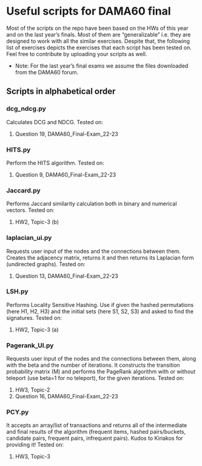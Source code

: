 # Useful scripts for DAMA60 final

Most of the scripts on the repo have been based on the HWs of this year and on the last year’s finals. Most of them are “generalizable” i.e. they are designed to work with all the similar exercises. Despite that, the following list of exercises depicts the exercises that each script has been tested on. Feel free to contribute by uploading your scripts as well.

- Note: For the last year’s final exams we assume the files downloaded from the DAMA60 forum.

## Scripts in alphabetical order

### dcg_ndcg.py

Calculates DCG and NDCG. Tested on:

1. Question 19, DAMA60_Final-Exam_22-23 

### HITS.py

Perform the HITS algorithm. Tested on:

1. Question 9, DAMA60_Final-Exam_22-23

### Jaccard.py

Performs Jaccard similarity calculation both in binary  and numerical vectors. Tested on:

1. HW2, Topic-3 (b)

### laplacian_ui.py

Requests user input of the nodes and the connections between them. Creates the adjacency matrix, returns it and then returns its Laplacian form (undirected graphs). Tested on:

1. Question 13, DAMA60_Final-Exam_22-23

### LSH.py

Performs Locality Sensitive Hashing. Use if given the hashed permutations (here H1, H2, H3) and the initial sets (here S1, S2, S3) and asked to find the signatures. Tested on:

1. HW2, Topic-3 (a)

### Pagerank_UI.py

Requests user input of the nodes and the connections between them, along with the beta and the number of iterations. It constructs the transition probability matrix (M) and performs the PageRank algorithm with or without teleport (use beta=1 for no teleport), for the given iterations. Tested on:

1. HW3, Topic-2
2. Question 16, DAMA60_Final-Exam_22-23

### PCY.py

It accepts an array/list of transactions and returns all of the intermediate and final results of the algorithm (frequent items, hashed pairs/buckets, candidate pairs, frequent pairs, infrequent pairs). Kudos to Kiriakos for providing it! Tested on:

1. HW3, Topic-3